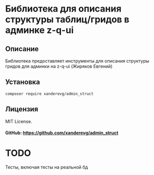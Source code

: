 # Библиотека для описания структуры таблиц/гридов в админке z-q-ui

## Описание
Библиотека предоставляет инструменты для описания структуры гридов для админки на z-q-ui (Жиряков Евгений)

## Установка
`composer require xanderevg/admin_struct`

## Лицензия
MIT License.

#### GitHub: https://github.com/xanderevg/admin_struct

# TODO
Тесты, включая тесты на реальной бд
